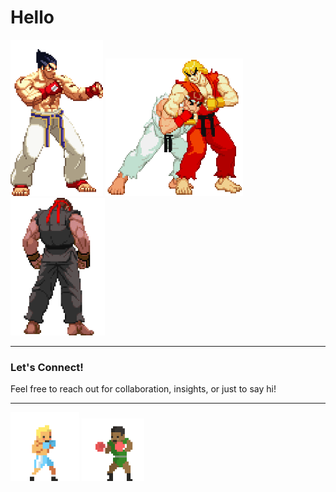 # Hello
<div class="gif-container">
  <!-- Small Screen GIF (for mobile or half-screen width) -->
  <!-- <img src="https://github.com/Bhazooka/Bhazooka/raw/main/Ken_Ryu_Bumb.gif" class="small-screen" height="325" width="370" alt="Image"> -->
  
  <!-- Large Screen GIFs (for full laptop/desktop screen width) -->
  <img src="https://github.com/Bhazooka/Bhazooka/raw/main/Kazuya_Stance.gif" class="large-screen" height="250" alt="Image">
  <img src="https://github.com/Bhazooka/Bhazooka/raw/main/Ken_Ryu_Play.gif" class="large-screen" width="220" height="220" alt="Image">
  <img src="https://github.com/Bhazooka/Bhazooka/raw/main/Dark_Ryu_Stance.gif" class="large-screen" height="220" alt="Image">
</div>

<!-- 
UNFORTUNATELY GITHUB DOESN'T SUPPORT <style> tags and CSS Queries so no responsive images
Leving this here for the day they do. 

<style>
  /* Hide small screen GIF by default */
  .small-screen {
    display: none;
  }

  /* Query for smaller screens */
  @media (max-width: 768px) {
    .small-screen {
      display: block;
    }
    .large-screen {
      display: none;
    }
  }
</style> 

-->

---

### Let's Connect!  
Feel free to reach out for collaboration, insights, or just to say hi!
<!-- [LinkedIn](https://www.linkedin.com/in/baraka-bukanga/) | [Portfolio](https://www.your-portfolio-link.com) | [GitHub](https://github.com/Bhazooka) -->

---

<!-- BOXERS GIFS -->
<div>
  <img src="https://github.com/Bhazooka/Bhazooka/raw/main/Boxing_Opp.gif" width="110" alt="Image">
  <img src="https://github.com/Bhazooka/Bhazooka/raw/main/Boxing.gif" width="100" alt="Image">
</div>
